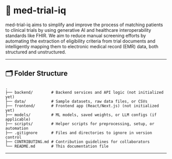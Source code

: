 #

# 🚀 med-trial-iq

med-trial-iq aims to simplify and improve the process of matching patients to clinical trials by using generative AI and healthcare interoperability standards like FHIR. We aim to reduce manual screening efforts by automating the extraction of eligibility criteria from trial documents and intelligently mapping them to electronic medical record (EMR) data, both structured and unstructured.

---

## 🗂️ Folder Structure

```
.
├── backend/        # Backend services and API logic (not initialized yet)
├── data/           # Sample datasets, raw data files, or CSVs
├── frontend/       # Frontend app (React/Next.js) (not initialized yet)
├── models/         # ML models, saved weights, or LLM configs (if applicable)
├── scripts/        # Helper scripts for preprocessing, setup, or automation
├── .gitignore      # Files and directories to ignore in version control
├── CONTRIBUTING.md # Contribution guidelines for collaborators
└── README.md       # This documentation file
```

---
